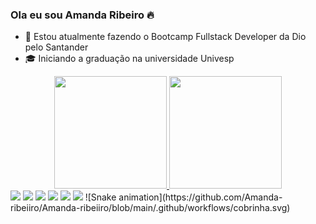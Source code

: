 ### Ola eu sou Amanda Ribeiro 🔥

-  📓 Estou atualmente fazendo o Bootcamp Fullstack Developer da Dio pelo Santander
-  🎓 Iniciando a graduação na universidade Univesp 

<div align="center">
  <a href="https://github.com/Amanda-ribeiiro">
  <img height="180em" src="https://github-readme-stats.vercel.app/api?username=Amanda-ribeiiro&show_icons=true&theme=purse&include_all_commits=true&count_private=true"/>
  <img height="180em" src="https://github-readme-stats.vercel.app/api/top-langs/?username=Amanda-ribeiiro&layout=compact&langs_count=7&theme=purse"/>
</div>

<div> 
<a href = "dadaribeiro.ar@gmail.com"><img src="https://img.shields.io/badge/-Gmail-%23333?style=for-the-badge&logo=gmail&logoColor=white" target="_blank"></a>
  <a href="https://www.instagram.com/ama.ndarc/" target="_blank"><img src="https://img.shields.io/badge/-Instagram-%23E4405F?style=for-the-badge&logo=instagram&logoColor=white" target="_blank"></a>
 	<a href="https://twitter.com/daaribeiro_" target="_blank"><img src="https://img.shields.io/badge/Twitter-1DA1F2?style=for-the-badge&logo=twitter&logoColor=white" target="_blank"></a> 
  <a href="amandaribeiro.c@outlook.com"><img src="https://img.shields.io/badge/Microsoft_Outlook-0078D4?style=for-the-badge&logo=microsoft-outlook&logoColor=white"target="_blank"></a>
  <a href="https://wa.me/<+5511988737090"><img src="https://img.shields.io/badge/WhatsApp-25D366?style=for-the-badge&logo=whatsapp&logoColor=white"target="_blank"></a>
  <a href="https://www.linkedin.com/in/amandarcerqueira/" target="_blank"><img src="https://img.shields.io/badge/-LinkedIn-%230077B5?style=for-the-badge&logo=linkedin&logoColor=white" target="_blank"></a> 
  ![Snake animation](https://github.com/Amanda-ribeiiro/Amanda-ribeiiro/blob/main/.github/workflows/cobrinha.svg)
                     
</div>


